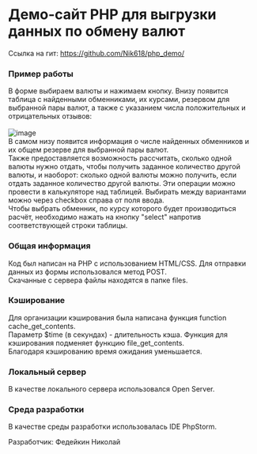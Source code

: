 # Демо-сайт PHP для выгрузки данных по обмену валют
Ссылка на гит: https://github.com/Nik618/php_demo/

### Пример работы
В форме выбираем валюты и нажимаем кнопку. Внизу появится таблица с найденными обменниками, их курсами, резервом для выбранной пары валют, а также с указанием числа положительных и отрицательных отзывов:<br><br>
![image](https://user-images.githubusercontent.com/55635768/152244232-7a20a565-39c0-4f19-a43e-4cc2370918ed.png)
<br>В самом низу появится информация о числе найденных обменников и их общем резерве для выбранной пары валют.
<br>Также предоставляется возможность рассчитать, сколько одной валюты нужно отдать, чтобы получить заданное количество другой валюты, и наоборот: сколько одной валюты можно получить, если отдать заданное количество другой валюты. Эти операции можно провести в калькуляторе над таблицей. Выбирать между вариантами можно через checkbox справа от поля ввода.
<br>Чтобы выбрать обменник, по курсу которого будет производиться расчёт, необходимо нажать на кнопку "select" напротив соответствующей строки таблицы. 
### Общая информация
Код был написан на PHP с использованием HTML/CSS. Для отправки данных из формы использовался метод POST.<br>
Скачанные с сервера файлы находятся в папке files.

### Кэширование
Для организации кэширования была написана функция function cache_get_contents.<br>
Параметр $time (в секундах) - длительность кэша. Функция для кэширования подменяет функцию file_get_contents.<br>
Благодаря кэшированию время ожидания уменьшается.

### Локальный сервер
В качестве локального сервера использовался Open Server.

### Среда разработки
В качестве среды разработки использовалась IDE PhpStorm.

Разработчик: Федейкин Николай
